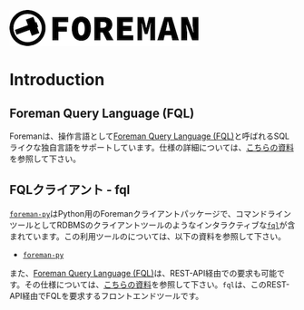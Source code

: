 ![foreman_logo](../img/icon.png)

# Introduction

## Foreman Query Language (FQL)

Foremanは、操作言語として[Foreman Query Language (FQL)](../dsl.md)と呼ばれるSQLライクな独自言語をサポートしています。仕様の詳細については、[こちらの資料](../dsl.md)を参照して下さい。

## FQLクライアント - fql

[`foreman-py`](https://github.com/cybergarage/foreman-py)はPython用のForemanクライアントパッケージで、コマンドラインツールとしてRDBMSのクライアントツールのようなインタラクティブな[`fql`](./doc/fql.md)が含まれています。この利用ツールのについては、以下の資料を参照して下さい。

- [`foreman-py`](https://github.com/cybergarage/foreman-py)

また、[Foreman Query Language (FQL)](../dsl.md)は、REST-API経由での要求も可能です。その仕様については、[こちらの資料](../rpc_protocol.md)を参照して下さい。`fql`は、このREST-API経由でFQLを要求するフロントエンドツールです。
